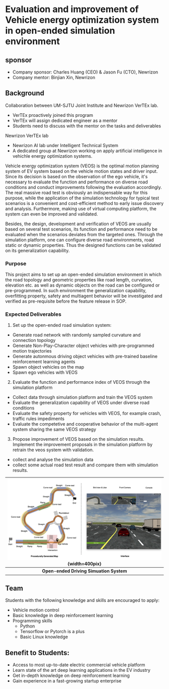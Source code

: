<!-- pandoc program2-en.md --pdf-engine=xelatex -o program2-en.pdf -V CJKmainfont='Source Han Sans SC' --wrap=preserve -->
<!-- pandoc program2-en.md -o program2-en.docx -V CJKmainfont='Source Han Sans SC' --wrap=preserve --reference-doc='SAMPLE-proposal.docx'y -->
<!-- ---
开放仿真环境下能效优化系统的评估和改进
... -->


<!-- markdownlint-disable-file MD013 -->

# Evaluation and improvement of Vehicle energy optimization system in open-ended simulation environment

## sponsor

- Company sponsor: Charles Huang (CEO) & Jason Fu (CTO), Newrizon
- Company mentor: Binjian Xin, Newrizon


## Background

Collaboration between UM-SJTU Joint Institute and Newrizon VerTEx lab.

- VerTEx proactively joined this program
- VerTEx will assign dedicated engineer as a mentor
- Students need to discuss with the mentor on the tasks and deliverables

Newrizon VerTEx lab
- Newrizon AI lab under Intelligent Technical System
- A dedicated group at Newrizon working on apply artificial intelligence in vehichle energy optimization systems.


Vehicle energy optimization system (VEOS) is the optimal motion planning system of EV system based on the vehicle motion states and driver input. Since its decision is based on the observation of the ego vehicle, it's necessary to evaluate the function and performance on diverse road conditions and conduct improvements following the evaluation accordingly. The real massive road test is obviously an indispensable way for this purpose, while the application of the simulation technology for typical test scenarios is a convenient and cost-efficient method to early issue discovery and analysis. Furthermore, making use of virtual computing platform, the system can even be improved and validated. 

Besides, the design, development and verification of VEOS are usually based on several test scenarios, its function and performance need to be evaluated when the scenarios deviates from the targeted ones. Through the simulation platform, one can configure diverse road environments, road static or dynamic properties. Thus the designed functions can be validated on its generalization capability.

### Purpose 

This project aims to set up an open-ended simulation environment in which the road topology and geometric properties like road length, curvation, elevation etc. as well as dynamic objects on the road can be configured or pre-programmed. In such environment the generalization capability, overfitting property, safety and multiagent behavior will be investigated and verified as pre-requisite before the feature release in SOP.

### Expected Deliverables 

1. Set up the open-ended road simulation system:

- Generate road network with randomly sampled curvature and connection topology
- Generate Non-Play-Character object vehicles with pre-programmed motion trajectories
- Generate autonmous driving object vehicles with pre-trained baseline reinforcement learning agents
- Spawn object vehicles on the map
- Spawn ego vehicles with VEOS
  
2. Evaluate the function and performance index of VEOS through the simulation platform 
- Collect data through simulation platform and train the VEOS system
- Evaluate the generalization capability of VEOS under diverse road conditions
- Evaluate the safety property for vehicles with VEOS, for example crash, traffic rules impediments
- Evaluate the competetive and cooperative behavior of the multi-agent system sharing the same VEOS strategy

3. Propose improvement of VEOS based on the simulation results. Implement the improvement proposals in the simulation platform by retrain the veos system with validation.
- collect and analyse the simulation data
- collect some actual road test result and compare them with simulation results.

|![](fig/panel.jpg){width=400pix}|
|:--:|
|<b>Open-ended Driving Simuation System</b>|


## Team 

Students with the following knowledge and skills are encouraged to apply:

- Vehicle motion control 
- Basic knowledge in deep reinforcement learning
- Programming skills
  - Python
  - Tensorflow or Pytorch is a plus
  - Basic Linux knowledge


## Benefit to Students:

- Access to most up-to-date electric commercial vehicle platform
- Learn state of the art deep learning applications in the EV industry 
- Get in-depth knowledge on deep reinforcement learning
- Gain experience in a fast-growing startup enterprise 
